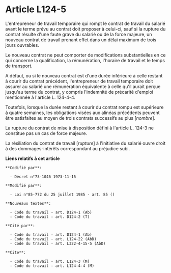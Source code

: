 # Article L124-5

L'entrepreneur de travail temporaire qui rompt le contrat de travail du salarié avant le terme prévu au contrat doit proposer
à celui-ci, sauf si la rupture du contrat résulte d'une faute grave du salarié ou de la force majeure, un nouveau contrat de
travail prenant effet dans un délai maximum de trois jours ouvrables.

Le nouveau contrat ne peut comporter de modifications substantielles en ce qui concerne la qualification, la rémunération,
l'horaire de travail et le temps de transport.

A défaut, ou si le nouveau contrat est d'une durée inférieure à celle restant à courir du contrat précédent, l'entrepreneur
de travail temporaire doit assurer au salarié une rémunération équivalente à celle qu'il aurait perçue jusqu'au terme du
contrat, y compris l'indemnité de précarité d'emploi mentionnée à l'article L. 124-4-4.

Toutefois, lorsque la durée restant à courir du contrat rompu est supérieure à quatre semaines, les obligations visées aux
alinéas précédents peuvent être satisfaites au moyen de trois contrats successifs au plus [*nombre*].

La rupture du contrat de mise à disposition défini à l'article L. 124-3 ne constitue pas un cas de force majeure.

La résiliation du contrat de travail [*rupture*] à l'initiative du salarié ouvre droit à des dommages-intérêts correspondant
au préjudice subi.

**Liens relatifs à cet article**

	**Codifié par**:

	  - Décret n°73-1046 1973-11-15

	**Modifié par**:

	  - Loi n°85-772 du 25 juillet 1985 - art. 85 ()

	**Nouveaux textes**:

	  - Code du travail - art. D124-1 (Ab)
	  - Code du travail - art. D124-2 (T)

	**Cité par**:

	  - Code du travail - art. D124-1 (Ab)
	  - Code du travail - art. L124-22 (AbD)
	  - Code du travail - art. L322-4-15-5 (AbD)

	**Cite**:

	  - Code du travail - art. L124-3 (M)
	  - Code du travail - art. L124-4-4 (M)
